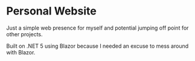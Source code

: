 # Personal Website

Just a simple web presence for myself and potential jumping off point for other projects.

Built on .NET 5 using Blazor because I needed an excuse to mess around with Blazor.

